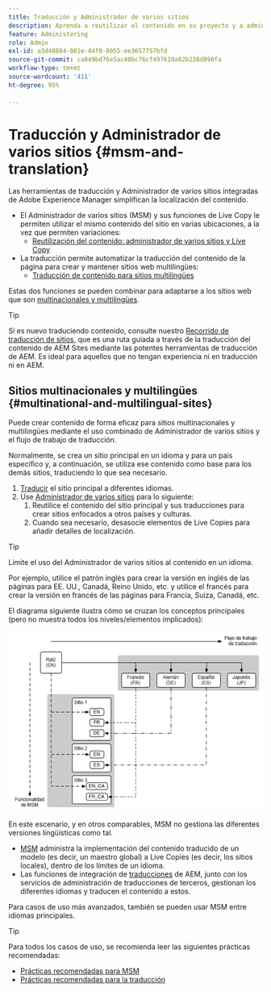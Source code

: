 ```yaml
---
title: Traducción y Administrador de varios sitios
description: Aprenda a reutilizar el contenido en su proyecto y a administrar sitios web multilingües en AEM.
feature: Administering
role: Admin
exl-id: a3d48884-081e-44f8-8055-ee3657757bfd
source-git-commit: ca849bd76e5ac40bc76cf497619a82b238d898fa
workflow-type: tm+mt
source-wordcount: '411'
ht-degree: 95%

---
```


# Traducción y Administrador de varios sitios {#msm-and-translation}

Las herramientas de traducción y Administrador de varios sitios integradas de Adobe Experience Manager simplifican la localización del contenido.

* El Administrador de varios sitios (MSM) y sus funciones de Live Copy le permiten utilizar el mismo contenido del sitio en varias ubicaciones, a la vez que permiten variaciones:
   * [Reutilización del contenido: administrador de varios sitios y Live Copy](msm/overview.md)
* La traducción permite automatizar la traducción del contenido de la página para crear y mantener sitios web multilingües:
   * [Traducción de contenido para sitios multilingües](translation/overview.md)

Estas dos funciones se pueden combinar para adaptarse a los sitios web que son [multinacionales y multilingües](#multinational-and-multilingual-sites).

>[!TIP]
>
>Si es nuevo traduciendo contenido, consulte nuestro [Recorrido de traducción de sitios,](/help/journey-sites/translation/overview.md) que es una ruta guiada a través de la traducción del contenido de AEM Sites mediante las potentes herramientas de traducción de AEM. Es ideal para aquellos que no tengan experiencia ni en traducción ni en AEM.

## Sitios multinacionales y multilingües {#multinational-and-multilingual-sites}

Puede crear contenido de forma eficaz para sitios multinacionales y multilingües mediante el uso combinado de Administrador de varios sitios y el flujo de trabajo de traducción.

Normalmente, se crea un sitio principal en un idioma y para un país específico y, a continuación, se utiliza ese contenido como base para los demás sitios, traduciendo lo que sea necesario.

1. [Traducir](translation/overview.md) el sitio principal a diferentes idiomas.
1. Use [Administrador de varios sitios](msm/overview.md) para lo siguiente:
   1. Reutilice el contenido del sitio principal y sus traducciones para crear sitios enfocados a otros países y culturas.
   1. Cuando sea necesario, desasocie elementos de Live Copies para añadir detalles de localización.

>[!TIP]
>
>Limite el uso del Administrador de varios sitios al contenido en un idioma.
>
>Por ejemplo, utilice el patrón inglés para crear la versión en inglés de las páginas para EE. UU., Canadá, Reino Unido, etc. y utilice el francés para crear la versión en francés de las páginas para Francia, Suiza, Canadá, etc.

El diagrama siguiente ilustra cómo se cruzan los conceptos principales (pero no muestra todos los niveles/elementos implicados):

![Información general sobre la localización](assets/localization-overview.png)

En este escenario, y en otros comparables, MSM no gestiona las diferentes versiones lingüísticas como tal.

* [MSM](msm/overview.md) administra la implementación del contenido traducido de un modelo (es decir, un maestro global) a Live Copies (es decir, los sitios locales), dentro de los límites de un idioma.
* Las funciones de integración de [traducciones](translation/overview.md) de AEM, junto con los servicios de administración de traducciones de terceros, gestionan los diferentes idiomas y traducen el contenido a estos.

Para casos de uso más avanzados, también se pueden usar MSM entre idiomas principales.

>[!TIP]
>
>Para todos los casos de uso, se recomienda leer las siguientes prácticas recomendadas:
>
>* [Prácticas recomendadas para MSM](msm/best-practices.md)
>* [Prácticas recomendadas para la traducción](translation/best-practices.md)

